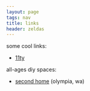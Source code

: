 ```yaml
---
layout: page
tags: nav
title: links
header: zeldas
---
```


some cool links:

- [11ty](https://11ty.dev)

all-ages diy spaces:

- [second home](https://dodiy.org/secondhome.html) (olympia, wa)

